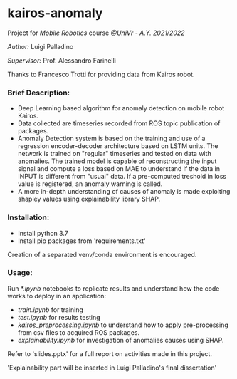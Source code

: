 # kairos-anomaly
Project for *Mobile Robotics* course *@UniVr - A.Y. 2021/2022*

*Author:* Luigi Palladino

*Supervisor:* Prof. Alessandro Farinelli

Thanks to Francesco Trotti for providing data from Kairos robot.

### Brief Description:
- Deep Learning based algorithm for anomaly detection on mobile robot Kairos.
- Data collected are timeseries recorded from ROS topic publication of packages.
- Anomaly Detection system is based on the training and use of a regression encoder-decoder architecture based on LSTM units.
The network is trained on "regular" timeseries and tested on data with anomalies. The trained model is capable of reconstructing the input signal and compute a loss based on MAE to understand if the data in INPUT is different from "usual" data. If a pre-computed treshold in loss value is registered, an anomaly warning is called.
- A more in-depth understanding of causes of anomaly is made exploiting shapley values using explainability library SHAP.

### Installation:
- Install python 3.7
- Install pip packages from 'requirements.txt'

Creation of a separated venv/conda environment is encouraged.

### Usage:

Run *\*.ipynb* notebooks to replicate results and understand how the code works to deploy in an application:
- *train.ipynb* for training
- *test.ipynb* for results testing
- *kairos_preprocessing.ipynb* to understand how to apply pre-processing from csv files to acquired ROS packages.
- *explainability.ipynb* for investigation of anomalies causes using SHAP.

Refer to 'slides.pptx' for a full report on activities made in this project.

'Explainability part will be inserted in Luigi Palladino's  final dissertation'
